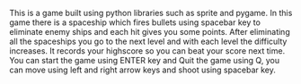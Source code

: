 This is a game built using python libraries such as sprite and pygame.
In this game there is a spaceship which fires bullets using spacebar key to eliminate enemy ships and each hit gives you some points.
After eliminating all the spaceships you go to the next level and with each level the difficulty increases. It records your highscore so you can beat your score next time.
You can start the game using ENTER key and Quit the game using Q, you can move using left and right arrow keys and shoot using spacebar key.
